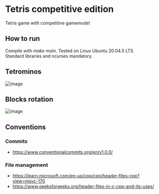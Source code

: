 # Tetris competitive edition
Tetris game with competitive gamemode!

## How to run
Compile with _make main_. Tested on Linux Ubuntu 20.04.5 LTS.\
Standard libraries and ncurses mandatory.

## Tetrominos
![image](README_files/tetrominos.png)

## Blocks rotation
![image](README_files/rotation_origin.png)

## Conventions
### Commits
* https://www.conventionalcommits.org/en/v1.0.0/
### File management
* https://learn.microsoft.com/en-us/cpp/cpp/header-files-cpp?view=msvc-170
* https://www.geeksforgeeks.org/header-files-in-c-cpp-and-its-uses/
